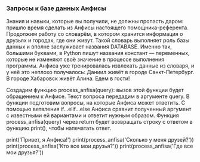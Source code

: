 ### Запросы к базе данных Анфисы

Знания и навыки, которые вы получили, не должны пропасть даром: пришло время сделать из Анфисы настоящего помощника-референта. 
Продолжим работу со словарём, в котором хранится информация о друзьях и городах, где они живут.
Такой словарь выполняет роль базы данных и вполне заслуживает названия DATABASE. Именно так, большими буквами, в Python пишут названия констант — переменных, которые не изменяют своё значение в процессе выполнения программы.
Анфиса уже тренировалась извлекать данные из словаря, и у неё это неплохо получалось:
Даниил живёт в городе Санкт-Петербург.
В городе Хабаровск живёт Алина. Едем в гости!

Создадим функцию process_anfisa(query): вызов этой функции будет обращением к Анфисе. Текст вопроса передадим в аргументе query.
В функции подготовим вопросы, на которые Анфиса может ответить. С помощью ветвления if...elif...else Анфиса сравнит полученный аргумент с известными ей вариантами и ответит нужным образом.
Функция process_anfisa(query) через return будет возвращать строку с ответом в функцию print(), чтобы напечатать ответ.

print('Привет, я Анфиса!')
print(process_anfisa('Сколько у меня друзей?'))
print(process_anfisa('Кто все мои друзья?'))
print(process_anfisa('Где все мои друзья?'))

